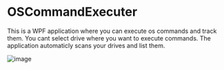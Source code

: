 # OSCommandExecuter
This is a WPF application where you can execute os commands and track them. You cant select drive where you want to execute commands. The application automaticly scans your drives and list them.

![image](https://github.com/Polcsi/OSCommandExecuter/assets/84244164/4646b69b-9c70-42d9-9683-f06d24f03fee)
